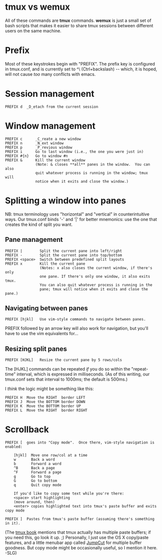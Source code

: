 # tmux vs wemux

All of these commands are **tmux** commands. **wemux** is just a small set of
bash scripts that makes it easier to share tmux sessions between different
users on the same machine.

# Prefix

Most of these keystrokes begin with "PREFIX". The prefix key is configured in
tmux.conf, and is currently set to ^\ (Ctrl+backslash) -- which, it is hoped,
will not cause *too* many conflicts with emacs.

# Session management

    PREFIX d  _D_etach from the current session

# Window management

    PREFIX c      _C_reate a new window
    PREFIX n      _N_ext window
    PREFIX p      _P_revious window
    PREFIX i      Go to last window (i.e., the one you were just in)
    PREFIX #{n}   Go to window #n
    PREFIX &      Kill the current window
                  (Note: & closes **all** panes in the window.  You can also 
                  quit whatever process is running in the window; tmux will
                  notice when it exits and close the window.)

# Splitting a window into panes

NB: tmux terminology uses "horizontal" and "vertical" in counterintuitive
ways. Our tmux.conf binds '-' and '|' for better mnemonics: use the one that
creates the kind of split you want.

## Pane management

    PREFIX |        Split the current pane into left/right
    PREFIX -        Split the current pane into top/bottom
    PREFIX <space>  Switch between predefined split layouts
    PREFIX x        Kill the current pane
                    (Notes: x also closes the current window, if there's only
                    one pane. If there's only one window, it also exits tmux.
                    You can also quit whatever process is running in the
                    pane; tmux will notice when it exits and close the pane.)

## Navigating between panes

    PREFIX [hjkl]   Use vim-style commands to navigate between panes.

PREFIX followed by an arrow key will also work for navigation, but
you'll have to use the vim equivalents for...

## Resizing split panes

    PREFIX [HJKL]   Resize the current pane by 5 rows/cols

The [HJKL] commands can be repeated *if* you do so within the "repeat-time"
interval, which is expressed in milliseconds. (As of this writing, our
tmux.conf sets that interval to 1000ms; the default is 500ms.)

I *think* the logic might be something like this:

    PREFIX H  Move the RIGHT  border LEFT
    PREFIX J  Move the BOTTOM border DOWN
    PREFIX K  Move the BOTTOM border UP
    PREFIX L  Move the RIGHT  border RIGHT

# Scrollback

    PREFIX [  goes into "Copy mode".  Once there, vim-style navigation is enabled:

        [hjkl]  Move one row/col at a time
        w       Back a word
        b       Forward a word
        ^B      Back a page
        ^F      Forward a page
        g       Go to top
        G       Go to bottom
        q       Quit copy mode

        If you'd like to copy some text while you're there:
        <space> start highlighting
        (move around, then)
        <enter> copies highlighted text into tmux's paste buffer and exits copy mode

    PREFIX ]  Pastes from tmux's paste buffer (assuming there's something in it).

(The [tmux book](http://pragprog.com/book/bhtmux/tmux) mentions that tmux
actually has multiple paste buffers; if you need this, go look it up. ;)
Personally, I just use the OS X copy/paste features, and a little menubar app
called [JumpCut](http://jumpcut.sourceforge.net/) for multiple buffer
goodness. But copy mode might be occasionally useful, so I mention it here.
-SLG)